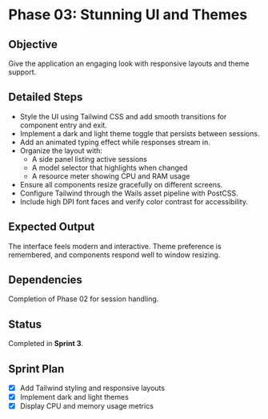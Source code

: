 # Phase 03: Stunning UI and Themes

## Objective
Give the application an engaging look with responsive layouts and theme support.

## Detailed Steps
- Style the UI using Tailwind CSS and add smooth transitions for component entry and exit.
- Implement a dark and light theme toggle that persists between sessions.
- Add an animated typing effect while responses stream in.
- Organize the layout with:
  - A side panel listing active sessions
  - A model selector that highlights when changed
  - A resource meter showing CPU and RAM usage
- Ensure all components resize gracefully on different screens.
- Configure Tailwind through the Wails asset pipeline with PostCSS.
- Include high DPI font faces and verify color contrast for accessibility.

## Expected Output
The interface feels modern and interactive. Theme preference is remembered, and components respond well to window resizing.

## Dependencies
Completion of Phase 02 for session handling.

## Status
Completed in **Sprint 3**.

## Sprint Plan
- [x] Add Tailwind styling and responsive layouts
- [x] Implement dark and light themes
- [x] Display CPU and memory usage metrics
